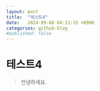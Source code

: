 ```yaml
---
layout: post
title:  "테스트4"
date:   2024-09-08 04:11:15 +0900
categories: github-blog
#published: false
---
```


# 테스트4
> 안녕하세요.
